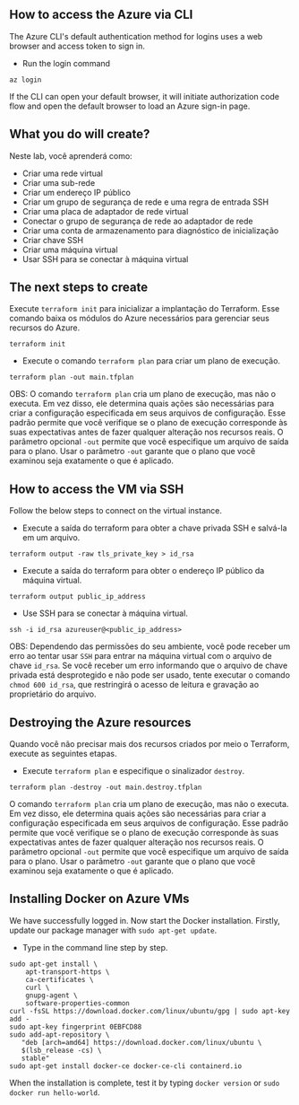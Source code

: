 ## How to access the Azure via CLI
The Azure CLI's default authentication method for logins uses a web browser and access token to sign in.

- Run the login command

```
az login
```
If the CLI can open your default browser, it will initiate authorization code flow and open the default browser to load an Azure sign-in page.

## What you do will create?
Neste lab, você aprenderá como:

- Criar uma rede virtual
- Criar uma sub-rede
- Criar um endereço IP público
- Criar um grupo de segurança de rede e uma regra de entrada SSH
- Criar uma placa de adaptador de rede virtual
- Conectar o grupo de segurança de rede ao adaptador de rede
- Criar uma conta de armazenamento para diagnóstico de inicialização
- Criar chave SSH
- Criar uma máquina virtual
- Usar SSH para se conectar à máquina virtual

## The next steps to create
Execute `terraform init` para inicializar a implantação do Terraform. Esse comando baixa os módulos do Azure necessários para gerenciar seus recursos do Azure.

`terraform init`

- Execute o comando `terraform plan` para criar um plano de execução.

`terraform plan -out main.tfplan`

OBS: O comando `terraform plan` cria um plano de execução, mas não o executa. Em vez disso, ele determina quais ações são necessárias para criar a configuração especificada em seus arquivos de configuração. Esse padrão permite que você verifique se o plano de execução corresponde às suas expectativas antes de fazer qualquer alteração nos recursos reais. O parâmetro opcional `-out` permite que você especifique um arquivo de saída para o plano. Usar o parâmetro `-out` garante que o plano que você examinou seja exatamente o que é aplicado.

## How to access the VM via SSH
Follow the below steps to connect on the virtual instance.

- Execute a saída do terraform para obter a chave privada SSH e salvá-la em um arquivo.

```
terraform output -raw tls_private_key > id_rsa
```

- Execute a saída do terraform para obter o endereço IP público da máquina virtual.

```
terraform output public_ip_address
```

- Use SSH para se conectar à máquina virtual.

```
ssh -i id_rsa azureuser@<public_ip_address>
```

OBS: Dependendo das permissões do seu ambiente, você pode receber um erro ao tentar usar `SSH` para entrar na máquina virtual com o arquivo de chave `id_rsa`. Se você receber um erro informando que o arquivo de chave privada está desprotegido e não pode ser usado, tente executar o comando `chmod 600 id_rsa`, que restringirá o acesso de leitura e gravação ao proprietário do arquivo.

## Destroying the Azure resources
Quando você não precisar mais dos recursos criados por meio o Terraform, execute as seguintes etapas.

- Execute `terraform plan` e especifique o sinalizador `destroy`.

```
terraform plan -destroy -out main.destroy.tfplan
```

O comando `terraform plan` cria um plano de execução, mas não o executa. Em vez disso, ele determina quais ações são necessárias para criar a configuração especificada em seus arquivos de configuração. Esse padrão permite que você verifique se o plano de execução corresponde às suas expectativas antes de fazer qualquer alteração nos recursos reais.
O parâmetro opcional `-out` permite que você especifique um arquivo de saída para o plano. Usar o parâmetro `-out` garante que o plano que você examinou seja exatamente o que é aplicado.

## Installing Docker on Azure VMs
We have successfully logged in. Now start the Docker installation. Firstly, update our package manager with `sudo apt-get update`.

- Type in the command line step by step.

```
sudo apt-get install \
    apt-transport-https \
    ca-certificates \
    curl \
    gnupg-agent \
    software-properties-common
curl -fsSL https://download.docker.com/linux/ubuntu/gpg | sudo apt-key add -
sudo apt-key fingerprint 0EBFCD88
sudo add-apt-repository \
   "deb [arch=amd64] https://download.docker.com/linux/ubuntu \
   $(lsb_release -cs) \
   stable"
sudo apt-get install docker-ce docker-ce-cli containerd.io
```

When the installation is complete, test it by typing `docker version` or `sudo docker run hello-world`.